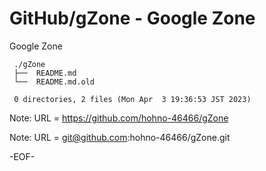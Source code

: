 # GitHub/gZone - Google Zone

Google Zone

     ./gZone
     ├──  README.md
     └──  README.md.old
     
     0 directories, 2 files (Mon Apr  3 19:36:53 JST 2023)


Note: URL = https://github.com/hohno-46466/gZone

Note: URL = git@github.com:hohno-46466/gZone.git

-EOF-
